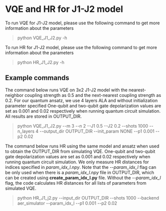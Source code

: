 # VQE and HR for J1-J2 model
To run VQE for J1-J2 model, please use the following command to get more information about the parameters
> python VQE_J1_J2.py -h

To run HR for J1-J2 model, please use the following command to get more information about the parameters
> python HR_J1_J2.py -h

## Example commands

The command below runs VQE on 3x2 J1-J2 model with the nearest-neighbor coupling strength as 0.5 and the next-nearest coupling strength as 0.2.
For our quantum ansatz, we use 4 layers ALA and without initialization parameter specified
One-qubit and two-qubit gate depolarization values are set as 0.001 and 0.02 respectively when running quantum circuit simulation.
All results are stored in OUTPUT_DIR.

> python VQE_J1_J2.py --m 3 --n 2 --J1 0.5 --J2 0.2 --shots 1000 --n_layers 4 --output_dir OUTPUT_DIR --init_param NONE --p1 0.001 --p2 0.02

The command below runs HR using the same model and ansatz when used to obtain the OUTPUT_DIR from simulating VQE.
One-qubit and two-qubit gate depolarization values are set as 0.001 and 0.02 respectively when running quantum circuit simulation.
We only measure HR distances for indices specified in *param_idx_l.npy*.
Note that the *--param_idx_l* flag can be only used when there is a *param_idx_l.npy* file in OUTPUT_DIR, which can be created using **create_param_idx_l.py** file.
Without the *--param_idx_l* flag, the code calculates HR distances for all lists of parameters from simulated VQE.

> python HR_J1_j2.py --input_dir OUTPUT_DIR --shots 1000 --backend aer_simulator --param_idx_l --p1 0.001 --p2 0.02 

